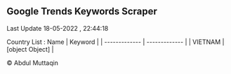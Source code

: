 

## Google Trends Keywords Scraper 
 
Last Update 18-05-2022 , 22:44:18

Country List :
 Name  | Keyword |
| ------------- | ------------- |
| VIETNAM | [object Object] |



© Abdul Muttaqin 
